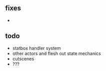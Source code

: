 ## fixes
-
## todo
- statbox handler system
- other actors and flesh out state mechanics
- cutscenes
- ???
